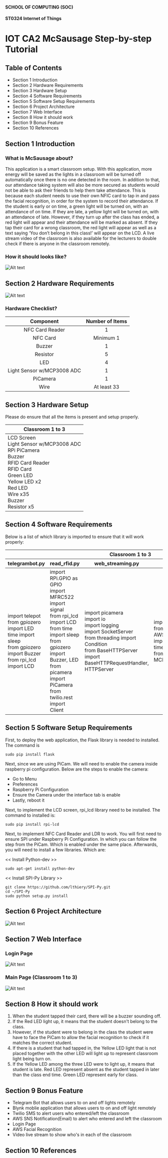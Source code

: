 #### SCHOOL OF COMPUTING (SOC)

#### ST0324 Internet of Things

# IOT CA2 McSausage Step-by-step Tutorial
## Table of Contents

- Section 1 Introduction
- Section 2 Hardware Requirements
- Section 3 Hardware Setup
- Section 4 Software Requirements
- Section 5 Software Setup Requirements
- Section 6 Project Architecture
- Section 7 Web Interface
- Section 8 How it should work
- Section 9 Bonus Feature
- Section 10 References


## Section 1 Introduction

### What is McSausage about?
This application is a smart classroom setup. With this application, more energy will be saved as the lights in a classroom will be turned off automatically once there is no one detected in the room. In addition to that, our attendance taking system will also be more secured as students would not be able to ask their friends to help them take attendance. This is because each student needs to use their own NFIC card to tap in and pass the facial recognition, in order for the system to record their attendance. If the student is early or on time, a green light will be turned on, with an attendance of on time. If they are late, a yellow light will be turned on, with an attendance of late. However, if they turn up after the class has ended, a red light will appear and their attendance will be marked as absent. If they tap their card for a wrong classroom, the red light will appear as well as a text saying ‘You don’t belong in this class!’ will appear on the LCD. A live stream video of the classroom is also available for the lecturers to double check if there is anyone in the classroom remotely.

### How it should looks like?
![Alt text](https://github.com/zhaoyan543/McSausage/blob/master/image/looks.jpeg)


## Section 2 Hardware Requirements
![Alt text](https://github.com/zhaoyan543/McSausage/blob/master/image/hardware.jpeg)

### Hardware Checklist?
| Component |	Number of Items |
| :------------------: | :---------: |
| NFC Card Reader |	1 |
| NFC Card |	Minimum 1 |
| Buzzer |	1 |
| Resistor |	5 |
| LED |	4 |
| Light Sensor w/MCP3008 ADC |	1 |
| PiCamera |  1 |
| Wire |	At least 33 |

	
## Section 3 Hardware Setup
Please do ensure that all the items is present and setup properly.
<table>
	<thead>
		<tr>
			<th> Classroom 1 to 3 </th>
		</tr>
	</thead>
	<tbody>
		<tr>
			<td>LCD Screen<br>Light Sensor w/MCP3008 ADC<br>RPi PiCamera<br>Buzzer<br>RFID Card Reader<br>RFID Card<br>Green LED<br>Yellow LED x2<br>Red LED<br>Wire x35<br>Buzzer<br>Resistor x5</td>
		</tr>
	</tbody>
	</table>


## Section 4 Software Requirements
Below is a list of which library is imported to ensure that it will work properly:

<table>
  <thead>
    <tr>
      <th colspan="5"> Classroom 1 to 3 </th>
    <tr>
      <th>telegrambot.py</th>
      <th>read_rfid.py</th>
      <th>web_streaming.py</th>
      <th>lightval.py</th>
      <th>blynk.py</th>
    </tr>
  </thead>
  <tbody>
    <tr>
      <td>import telepot<br>from gpiozero import LED<br>time import sleep<br>from gpiozero import Buzzer<br>from rpi_lcd import LCD</td>
      <td>import RPi.GPIO as GPIO<br>import MFRC522<br>import signal<br>from rpi_lcd import LCD<br>from time import sleep<br>from gpiozero import Buzzer, LED<br>from picamera import PiCamera<br>from twilio.rest import Client</td>
      <td>import picamera<br>import io<br>import logging<br>import SocketServer<br>from threading import Condition<br>from BaseHTTPServer import BaseHTTPRequestHandler, HTTPServer</td>
      <td>import RPi.GPIO as GPIO<br>from AWSIoTPythonSDK.MQTTLib import AWSIoTMQTTClient<br>time import sleep<br>from gpiozero import MCP3008</td>
      <td>import time<br>from gpiozero import MCP3008, LED<br>from blynkapi import Blynk<br>from time import sleep<br>from rpi_lcd import LCD</td>
    </tr>
  </tbody>
</table>

## Section 5 Software Setup Requirements
First, to deploy the web application, the Flask library is needed to installed. The command is
```
sudo pip install flask
```
Next, since we are using PiCam. We will need to enable the camera inside raspberry pi configuration. Below are the steps to enable the camera:
 - Go to Menu
 - Preferences
 - Raspberry Pi Configuration
 - Ensure the Camera under the interface tab is enable
 - Lastly, reboot it
 
Next, to implement the LCD screen, rpi_lcd library need to be installed. The command to installed is:
```
sudo pip install rpi-lcd
```

Next, to implement NFC Card Reader and LDR to work. You will first need to ensure SPI under Raspberry Pi Configuration. In which you can follow the step from the PiCam. Which is enabled under the same place. Afterwards, you will need to install a few libraries. Which are:

<< Install Python-dev >>
```
sudo apt-get install python-dev
```
<< Install SPI-Py Library >>
```
git clone https://github.com/lthiery/SPI-Py.git
cd ~/SPI-Py
sudo python setup.py install 
```



## Section 6 Project Architecture
![Alt text](https://github.com/zhaoyan543/McSausage/blob/master/image/architecture.jpg)


## Section 7 Web Interface
### Login Page
![Alt text](https://github.com/zhaoyan543/McSausage/blob/master/image/login%20page.jpg)
### Main Page (Classroom 1 to 3)
![Alt text](https://github.com/zhaoyan543/McSausage/blob/master/image/main%20page.jpg)


## Section 8 How it should work
1) When the student tapped their card, there will be a buzzer sounding off. 
2) If the Red LED light up, it means that the student doesn't belong to the class. 
3) However, if the student were to belong in the class the student were have to face the PiCam to allow the facial recognition to check    if it matches the correct student.
4) If there is a student that had tapped in, the Yellow LED light that is not placed together with the other LED will light up to          represent classroom light being turn on.
5) If the Yellow LED among the three LED were to light up, it means that student is late. Red LED represent absent as the student tapped    in later than the class end time. Green LED represent early for class.


## Section 9 Bonus Feature
 - Telegram Bot that allows users to on and off lights remotely
 - Blynk moblie application that allows users to on and off light remotely
 - Twilio SMS to alert users who entered/left the classroom
 - AWS SNS Notification(Email) to alert who entered and left the classroom
 - Login Page
 - AWS Facial Recognition
 - Video live stream to show who's in each of the classroom
 

## Section 10 References

